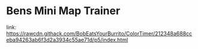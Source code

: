 # Bens Mini Map Trainer

link: https://rawcdn.githack.com/BobEatsYourBurrito/ColorTimer/212348a688cceba94263ab6f3d2a3934c55ae71d/p5/index.html
